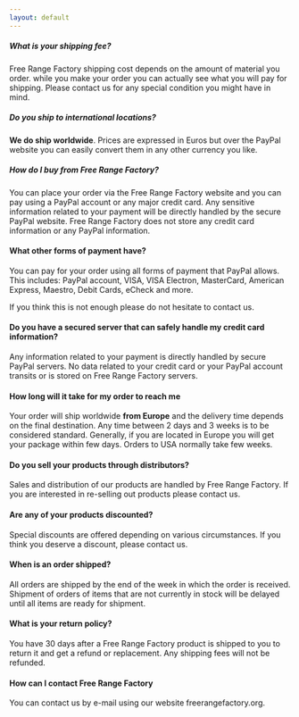 ```yaml
---
layout: default
---
```


##### What is your shipping fee?
Free Range Factory shipping cost depends on the amount of material you order. while you make your order 
you can actually see what you will pay for shipping. Please contact us for any special condition you 
might have in mind.

##### Do you ship to international locations?
**We do ship worldwide**. Prices are expressed in Euros but over the PayPal website you can easily convert 
them in any other currency you like.

##### How do I buy from Free Range Factory?
You can place your order via the Free Range Factory website and you can pay using a PayPal account or any
major credit card. Any sensitive information related to your payment will be directly handled by the secure 
PayPal website. Free Range Factory does not store any credit card information or any PayPal information.

#### What other forms of payment have?
You can pay for your order using all forms of payment that PayPal allows. This includes: PayPal account, 
VISA, VISA Electron, MasterCard, American Express, Maestro, Debit Cards, eCheck and more.

If you think this is not enough please do not hesitate to contact us.

#### Do you have a secured server that can safely handle my credit card information?

Any information related to your payment is directly handled by secure PayPal servers. No data related to 
your credit card or your PayPal account transits or is stored on Free Range Factory servers.

#### How long will it take for my order to reach me

Your order will ship worldwide **from Europe** and the delivery time depends on the final destination. 
Any time between 2 days and 3 weeks is to be considered standard. Generally, if you are located in Europe 
you will get your package within few days. Orders to USA normally take few weeks.

#### Do you sell your products through distributors?

Sales and distribution of our products are handled by Free Range Factory. If you are interested in 
re-selling out products please contact us.

#### Are any of your products discounted?

Special discounts are offered depending on various circumstances. If you think you deserve a discount, 
please contact us.

#### When is an order shipped?

All orders are shipped by the end of the week in which the order is received. Shipment of orders of 
items that are not currently in stock will be delayed until all items are ready for shipment.

#### What is your return policy?

You have 30 days after a Free Range Factory product is shipped to you to return it and get a refund 
or replacement. Any shipping fees will not be refunded.

#### How can I contact Free Range Factory

You can contact us by e-mail using our website freerangefactory.org.
